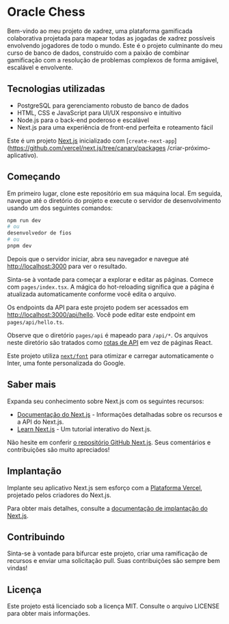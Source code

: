 # Oracle Chess

Bem-vindo ao meu projeto de xadrez, uma plataforma gamificada colaborativa projetada para mapear todas as jogadas de xadrez possíveis envolvendo jogadores de todo o mundo. Este é o projeto culminante do meu curso de banco de dados, construído com a paixão de combinar gamificação com a resolução de problemas complexos de forma amigável, escalável e envolvente.

## Tecnologias utilizadas
- PostgreSQL para gerenciamento robusto de banco de dados
- HTML, CSS e JavaScript para UI/UX responsivo e intuitivo
- Node.js para o back-end poderoso e escalável
- Next.js para uma experiência de front-end perfeita e roteamento fácil

Este é um projeto [Next.js](https://nextjs.org/) inicializado com [`create-next-app`](https://github.com/vercel/next.js/tree/canary/packages /criar-próximo-aplicativo).

## Começando

Em primeiro lugar, clone este repositório em sua máquina local. Em seguida, navegue até o diretório do projeto e execute o servidor de desenvolvimento usando um dos seguintes comandos:

```bash
npm run dev
# ou
desenvolvedor de fios
# ou
pnpm dev
```

Depois que o servidor iniciar, abra seu navegador e navegue até [http://localhost:3000](http://localhost:3000) para ver o resultado.

Sinta-se à vontade para começar a explorar e editar as páginas. Comece com `pages/index.tsx`. A mágica do hot-reloading significa que a página é atualizada automaticamente conforme você edita o arquivo.

Os endpoints da API para este projeto podem ser acessados em [http://localhost:3000/api/hello](http://localhost:3000/api/hello). Você pode editar este endpoint em `pages/api/hello.ts`.

Observe que o diretório `pages/api` é mapeado para `/api/*`. Os arquivos neste diretório são tratados como [rotas de API](https://nextjs.org/docs/api-routes/introduction) em vez de páginas React.

Este projeto utiliza [`next/font`](https://nextjs.org/docs/basic-features/font-optimization) para otimizar e carregar automaticamente o Inter, uma fonte personalizada do Google.

## Saber mais

Expanda seu conhecimento sobre Next.js com os seguintes recursos:

- [Documentação do Next.js](https://nextjs.org/docs) - Informações detalhadas sobre os recursos e a API do Next.js.
- [Learn Next.js](https://nextjs.org/learn) - Um tutorial interativo do Next.js.

Não hesite em conferir [o repositório GitHub Next.js](https://github.com/vercel/next.js/). Seus comentários e contribuições são muito apreciados!

## Implantação

Implante seu aplicativo Next.js sem esforço com a [Plataforma Vercel](https://vercel.com/new?utm_medium=default-template&filter=next.js&utm_source=create-next-app&utm_campaign=create-next-app-readme), projetado pelos criadores do Next.js.

Para obter mais detalhes, consulte a [documentação de implantação do Next.js](https://nextjs.org/docs/deployment).

## Contribuindo

Sinta-se à vontade para bifurcar este projeto, criar uma ramificação de recursos e enviar uma solicitação pull. Suas contribuições são sempre bem vindas!

## Licença

Este projeto está licenciado sob a licença MIT. Consulte o arquivo LICENSE para obter mais informações.
